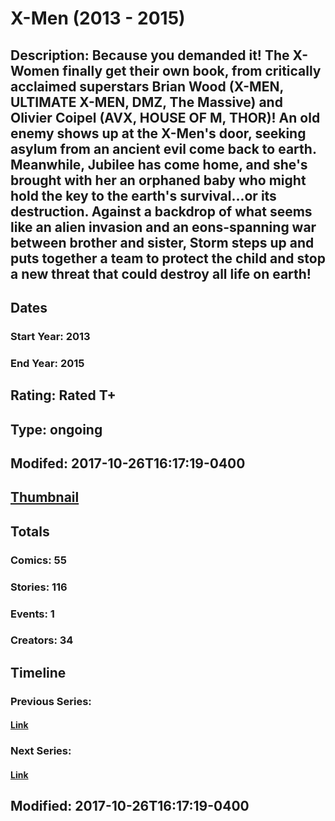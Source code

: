 # X-Men (2013 - 2015)
## Description: Because you demanded it! The X-Women finally get their own book, from critically acclaimed superstars Brian Wood (X-MEN, ULTIMATE X-MEN, DMZ, The Massive) and Olivier Coipel (AVX, HOUSE OF M, THOR)! An old enemy shows up at the X-Men's door, seeking asylum from an ancient evil come back to earth. Meanwhile, Jubilee has come home, and she's brought with her an orphaned baby who might hold the key to the earth's survival...or its destruction. Against a backdrop of what seems like an alien invasion and an eons-spanning war between brother and sister, Storm steps up and puts together a team to protect the child and stop a new threat that could destroy all life on earth!
## Dates
### Start Year: 2013
### End Year: 2015
## Rating: Rated T+
## Type: ongoing
## Modifed: 2017-10-26T16:17:19-0400
## [Thumbnail](http://i.annihil.us/u/prod/marvel/i/mg/9/80/535eb7db456f1.jpg)
## Totals
### Comics: 55
### Stories: 116
### Events: 1
### Creators: 34
## Timeline
### Previous Series: 
#### [Link]()
### Next Series: 
#### [Link]()
## Modified: 2017-10-26T16:17:19-0400